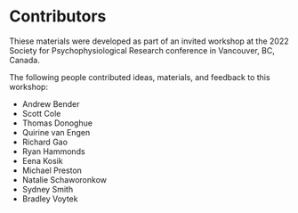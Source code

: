 # Contributors

Thiese materials were developed as part of an invited workshop at the 2022 Society for Psychophysiological Research conference in Vancouver, BC, Canada.

The following people contributed ideas, materials, and feedback to this workshop:

- Andrew Bender
- Scott Cole
- Thomas Donoghue
- Quirine van Engen
- Richard Gao
- Ryan Hammonds
- Eena Kosik
- Michael Preston
- Natalie Schaworonkow
- Sydney Smith
- Bradley Voytek

